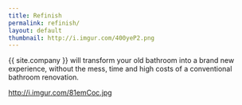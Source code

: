 ```yaml
---
title: Refinish
permalink: refinish/
layout: default
thumbnail: http://i.imgur.com/400yeP2.png
---
```




{{ site.company }} will transform your old bathroom into a brand new experience, without the mess, time and high costs of a conventional bathroom renovation.

http://i.imgur.com/81emCoc.jpg